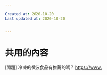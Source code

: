```yaml
---

Created at: 2020-10-20
Last updated at: 2020-10-20


---
```


# 共用的內容


\[問題\] 冷凍的微波食品有推薦的嗎？
<https://>[www.](http://www.ptt.cc/bbs/Instant_Food/M.1590218667.A.B2C.html)

